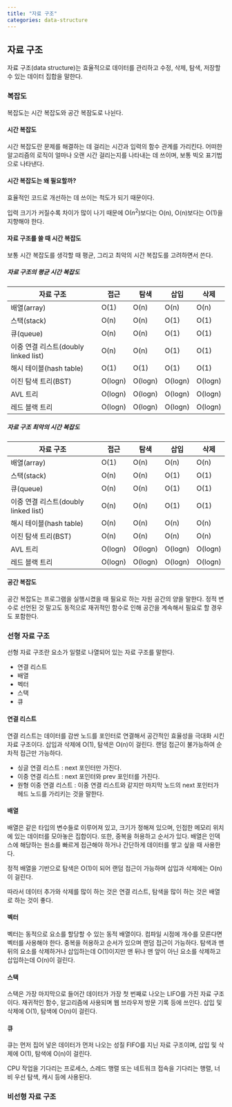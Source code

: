 ```yaml
---
title: "자료 구조"
categories: data-structure
---
```


## 자료 구조

자료 구조(data structure)는 효율적으로 데이터를 관리하고 수정, 삭제, 탐색, 저장할 수 있는 데이터 집합을 말한다.

### 복잡도

복잡도는 시간 복잡도와 공간 복잠도로 나뉜다.

#### 시간 복잡도

시간 복잡도란 문제를 해결하는 데 걸리는 시간과 입력의 함수 관계를 가리킨다. 어떠한 알고리즘의 로직이 얼마나 오랜 시간 걸리는지를 나타내는 데 쓰이며, 보통 빅오 표기법으로 나타낸다.

#### 시간 복잡도는 왜 필요할까?

효율적인 코드로 개선하는 데 쓰이는 척도가 되기 때문이다.

입력 크기가 커질수록 차이가 많이 나기 때문에 O($n^2$)보다는 O(n), O(n)보다는 O(1)을 지향해야 한다.

#### 자료 구조를 쓸 때 시간 복잡도

보통 시간 복잡도를 생각할 때 평균, 그리고 최악의 시간 복잡도를 고려하면서 쓴다.

##### 자료 구조의 평균 시간 복잡도

| 자료 구조                            | 접근    | 탐색    | 삽입    | 삭제    |
| ------------------------------------ | ------- | ------- | ------- | ------- |
| 배열(array)                          | O(1)    | O(n)    | O(n)    | O(n)    |
| 스택(stack)                          | O(n)    | O(n)    | O(1)    | O(1)    |
| 큐(queue)                            | O(n)    | O(n)    | O(1)    | O(1)    |
| 이중 연결 리스트(doubly linked list) | O(n)    | O(n)    | O(1)    | O(1)    |
| 해시 테이블(hash table)              | O(1)    | O(1)    | O(1)    | O(1)    |
| 이진 탐색 트리(BST)                  | O(logn) | O(logn) | O(logn) | O(logn) |
| AVL 트리                             | O(logn) | O(logn) | O(logn) | O(logn) |
| 레드 블랙 트리                       | O(logn) | O(logn) | O(logn) | O(logn) |

##### 자료 구조 최악의 시간 복잡도

| 자료 구조                            | 접근    | 탐색    | 삽입    | 삭제    |
| ------------------------------------ | ------- | ------- | ------- | ------- |
| 배열(array)                          | O(1)    | O(n)    | O(n)    | O(n)    |
| 스택(stack)                          | O(n)    | O(n)    | O(1)    | O(1)    |
| 큐(queue)                            | O(n)    | O(n)    | O(1)    | O(1)    |
| 이중 연결 리스트(doubly linked list) | O(n)    | O(n)    | O(1)    | O(1)    |
| 해시 테이블(hash table)              | O(n)    | O(n)    | O(n)    | O(n)    |
| 이진 탐색 트리(BST)                  | O(n)    | O(n)    | O(n)    | O(n)    |
| AVL 트리                             | O(logn) | O(logn) | O(logn) | O(logn) |
| 레드 블랙 트리                       | O(logn) | O(logn) | O(logn) | O(logn) |

#### 공간 복잡도

공간 복잡도는 프로그램을 실행시켰을 때 필요로 하는 자원 공간의 양을 말한다. 정적 변수로 선언된 것 말고도 동적으로 재귀적인 함수로 인해 공간을 계속해서 필요로 할 경우도 포함한다.

### 선형 자료 구조

선형 자료 구조란 요소가 일렬로 나열되어 있는 자료 구조를 말한다.

- 연결 리스트
- 배열
- 벡터
- 스택
- 큐

#### 연결 리스트

연결 리스트는 데이터를 감싼 노드를 포인터로 연결해서 공간적인 효율성을 극대화 시킨 자료 구조이다. 삽입과 삭제에 O(1), 탐색은 O(n)이 걸린다. 랜덤 접근이 불가능하여 순차적 접근만 가능하다.

- 싱글 연결 리스트 : next 포인터만 가진다.
- 이중 연결 리스트 : next 포인터와 prev 포인터를 가진다.
- 원형 이중 연결 리스트 : 이중 연결 리스트와 같지만 마지막 노드의 next 포인터가 헤드 노드를 가리키는 것을 말한다.

#### 배열

배열은 같은 타입의 변수들로 이루어져 있고, 크기가 정해져 있으며, 인접한 메모리 위치에 있는 데이터를 모아놓은 집합이다. 또한, 중복을 허용하고 순서가 있다. 배열은 인덱스에 해당하는 원소를 빠르게 접근해야 하거나 간단하게 데이터를 쌓고 싶을 때 사용한다.

정적 배열을 기반으로 탐색은 O(1)이 되어 랜덤 접근이 가능하며 삽입과 삭제에는 O(n)이 걸린다.

따라서 데이터 추가와 삭제를 많이 하는 것은 연결 리스트, 탐색을 많이 하는 것은 배열로 하는 것이 좋다.

#### 벡터

벡터는 동적으로 요소를 할당할 수 있는 동적 배열이다. 컴파일 시점에 개수를 모른다면 벡터를 사용해야 한다. 중복을 허용하고 순서가 있으며 랜덤 접근이 가능하다. 탐색과 맨 뒤의 요소를 삭제하거나 삽입하는데 O(1)이지만 맨 뒤나 맨 앞이 아닌 요소를 삭제하고 삽입하는데 O(n)이 걸린다.

#### 스택

스택은 가장 마지막으로 들어간 데이터가 가장 첫 번째로 나오는 LIFO를 가진 자료 구조이다. 재귀적인 함수, 알고리즘에 사용되며 웹 브라우저 방문 기록 등에 쓰인다. 삽입 및 삭제에 O(1), 탐색에 O(n)이 걸린다.

#### 큐

큐는 먼저 집어 넣은 데이터가 먼저 나오는 성질 FIFO를 지닌 자료 구조이며, 삽입 및 삭제에 O(1), 탐색에 O(n)이 걸린다.

CPU 작업을 기다리는 프로세스, 스레드 행렬 또는 네트워크 접속을 기다리는 행렬, 너비 우선 탐색, 캐시 등에 사용된다.

### 비선형 자료 구조
